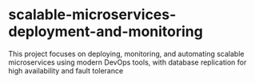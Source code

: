 # scalable-microservices-deployment-and-monitoring
This project focuses on deploying, monitoring, and automating scalable microservices using modern DevOps tools, with database replication for high availability and fault tolerance
